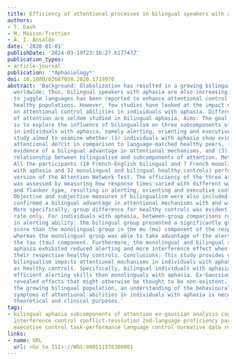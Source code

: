 ```yaml
---
title: Efficiency of attentional processes in bilingual speakers with aphasia
authors:
- T. Dash
- M. Masson-Trottier
- A. I. Ansaldo
date: '2020-01-01'
publishDate: '2024-03-19T23:16:27.617747Z'
publication_types:
- article-journal
publication: '*Aphasiology*'
doi: 10.1080/02687038.2020.1719970
abstract: 'Background: Globalization has resulted in a growing bilingual population
  worldwide; thus, bilingual speakers with aphasia are also increasing. The ability
  to juggle languages has been reported to enhance attentional control abilities in
  healthy populations. However, few studies have looked at the impact of bilingualism
  on attentional control abilities in individuals with aphasia. Different subcomponents
  of attention are seldom studied in bilingual aphasia. Aims: The goal of the study
  is to explore the influence of bilingualism on three subcomponents of attention
  in individuals with aphasia, namely alerting, orienting and executive control. The
  study aimed to examine whether (1) individuals with aphasia show evidence of an
  attentional de?cit in comparison to language-matched healthy peers, (2) there is
  evidence of a bilingual advantage in attentional mechanisms, and (3) there is a
  relationship between bilingualism and subcomponents of attention. Methods and Procedures:
  All the participants (10 French-English bilingual and 7 French monolingual adults
  with aphasia and 32 monolingual and bilingual healthy controls) performed a behavioural
  version of the Attention Network Test. The efficiency of the three attentional networks
  was assessed by measuring how response times varied with different warning cues
  and flanker type, resulting in alerting, orienting and executive control effects.
  Objective and subjective measures of bilingualism were also included. Results: Results
  confirmed a bilingual advantage in attentional mechanisms with and without aphasia.
  More specifically, group difference for healthy controls was evident in the accuracy
  rate only. For individuals with aphasia, between-group comparisons revealed differences
  in alerting ability: the bilingual group presented a significantly greater difference
  score than the monolingual group in the mu (mu) component of the response time distribution,
  whereas the monolingual group was able to take advantage of the alerting cue in
  the tau (tau) component. Furthermore, the monolingual and bilingual speakers with
  aphasia exhibited reduced alerting and more interference effect when compared to
  their respective healthy controls. Conclusions: This study provides evidence that
  bilingualism impacts attentional mechanisms in individuals with aphasia as well
  as healthy controls. Specifically, bilingual individuals with aphasia showed more
  efficient alerting skills than monolinguals with aphasia. Ex-Gaussian data analysis
  revealed effects that might otherwise be thought to be non-existent. Considering
  the growing bilingual population, an understanding of the behavioural signs and
  symptoms of attentional abilities in individuals with aphasia is necessary for both
  theoretical and clinical purposes.'
tags:
- bilingual aphasia subcomponents of attention ex-gaussian analysis cognitive control
  interference control conflict-resolution 2nd-language proficiency parallel recovery
  executive control task-performance language control normative data reaction-time
links:
- name: URL
  url: <Go to ISI>://WOS:000511578300001
---
```

